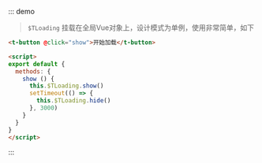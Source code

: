 ::: demo
> `$TLoading` 挂载在全局Vue对象上，设计模式为单例，使用非常简单，如下
```html
<t-button @click="show">开始加载</t-button>

<script>
export default {
  methods: {
    show () {
      this.$TLoading.show()
      setTimeout(() => {
        this.$TLoading.hide()
      }, 3000)
    }
  }
}
</script>
```
:::
